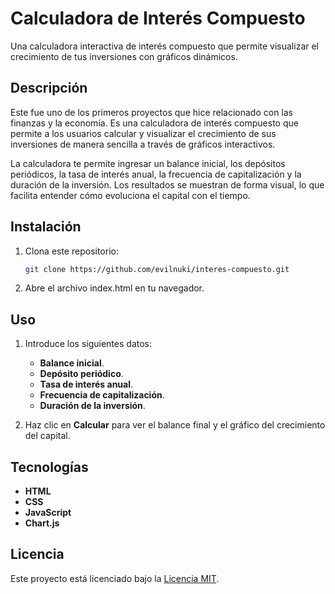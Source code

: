 # Calculadora de Interés Compuesto

Una calculadora interactiva de interés compuesto que permite visualizar el crecimiento de tus inversiones con gráficos dinámicos.

## Descripción

Este fue uno de los primeros proyectos que hice relacionado con las finanzas y la economía. Es una calculadora de interés compuesto que permite a los usuarios calcular y visualizar el crecimiento de sus inversiones de manera sencilla a través de gráficos interactivos.

La calculadora te permite ingresar un balance inicial, los depósitos periódicos, la tasa de interés anual, la frecuencia de capitalización y la duración de la inversión. Los resultados se muestran de forma visual, lo que facilita entender cómo evoluciona el capital con el tiempo.


## Instalación

1. Clona este repositorio:

   ```bash
   git clone https://github.com/evilnuki/interes-compuesto.git

2. Abre el archivo index.html en tu navegador.


## Uso

1. Introduce los siguientes datos:
   - **Balance inicial**.
   - **Depósito periódico**.
   - **Tasa de interés anual**.
   - **Frecuencia de capitalización**.
   - **Duración de la inversión**.

2. Haz clic en **Calcular** para ver el balance final y el gráfico del crecimiento del capital.


## Tecnologías

- **HTML**
- **CSS**
- **JavaScript**
- **Chart.js**


## Licencia

Este proyecto está licenciado bajo la [Licencia MIT](/license.txt).
